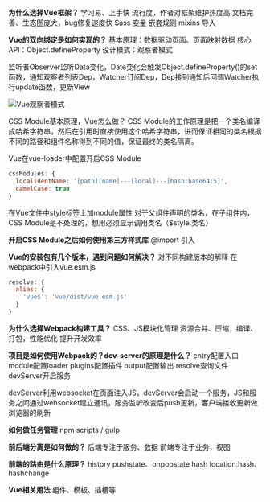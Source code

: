 **为什么选择Vue框架？**
学习易、上手快
流行度，作者对框架维护热度高
文档完善、生态圈庞大，bug修复速度快
Sass 变量 嵌套规则 mixins 导入

**Vue的双向绑定是如何实现的？**
基本原理：数据驱动页面、页面映射数据
核心API：Object.defineProperty
设计模式：观察者模式

监听者Observer监听Data变化，Date变化会触发Object.defineProperty()的set函数，通知观察者列表Dep，Watcher订阅Dep，Dep接到通知后回调Watcher执行update函数，更新View

![Vue观察者模式](https://camo.githubusercontent.com/ccfc2003b3d904e91a4717d79b71f884a72ad2c5/68747470733a2f2f75706c6f61642d696d616765732e6a69616e7368752e696f2f75706c6f61645f696d616765732f393332383833362d353030353963623662633233383461352e706e673f696d6167654d6f6772322f6175746f2d6f7269656e742f7374726970253743696d61676556696577322f322f772f373030)

CSS Module基本原理，Vue怎么做？
CSS Module的工作原理是把一个类名编译成哈希字符串，然后在引用时直接使用这个哈希字符串，进而保证相同的类名根据不同的路径和组件名称得到不同的值，保证最终的类名隔离。

Vue在vue-loader中配置开启CSS Module
```js
cssModules: {
  localIdentName: '[path][name]---[local]---[hash:base64:5]',
  camelCase: true
}
```
在Vue文件中style标签上加module属性
对于父组件声明的类名，在子组件内，CSS Module是不处理的，想用必须显示调用类名（$style.类名）

**开启CSS Module之后如何使用第三方样式库**
@import 引入

**Vue的安装包有几个版本，遇到问题如何解决？**
对不同构建版本的解释
在webpack中引入vue.esm.js
```js
resolve: {
  alias: {
    'vue$': 'vue/dist/vue.esm.js'
  }
}
```

**为什么选择Webpack构建工具？**
CSS、JS模块化管理
资源合并、压缩，编译、打包，性能优化
提升开发效率

**项目是如何使用Webpack的？dev-server的原理是什么？**
entry配置入口
module配置loader
plugins配置插件
output配置输出
resolve查询文件
devServer开启服务

devServer利用websocket在页面注入JS，devServer会启动一个服务，JS和服务之间通过websocket建立通讯，服务监听改变后push更新，客户端接收更新做浏览器的刷新

**如何做任务管理**
npm scripts / gulp


**前后端分离是如何做的？**
后端专注于服务、数据
前端专注于业务，视图

**前端的路由是什么原理？**
history    pushstate、onpopstate
hash    location.hash、hashchange

**Vue相关用法**
组件、模板、插槽等